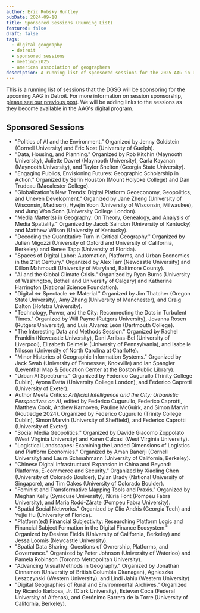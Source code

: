 ```yaml
---
author: Eric Robsky Huntley
pubDate: 2024-09-18
title: Sponsored Sessions (Running List)
featured: false
draft: false
tags:
  - digital geography
  - detroit
  - sponsored sessions
  - meeting-2025
  - american association of geographers
description: A running list of sponsored sessions for the 2025 AAG in Detroit.
---
```


This is a running list of sessions that the DGSG will be sponsoring for the upcoming AAG in Detroit. For more information on session sponsorship, [please see our previous post](https://digitalgeogsg.github.io/posts/2025-see-you-in-detroit/). We will be adding links to the sessions as they become available in the AAG's digital program.

## Sponsored Sessions

+ "Politics of AI and the Environment." Organized by Jenny Goldstein (Cornell University) and Eric Nost (University of Guelph).
+ "Data, Housing, and Planning." Organized by Rob Kitchin (Maynooth University), Juliette Davret (Maynooth University), Carla Kayanan (Maynooth University), and Taylor Shelton (Georgia State University).
+ "Engaging Publics, Envisioning Futures: Geographic Scholarship in Action." Organized by Serin Houston (Mount Holyoke College) and Dan Trudeau (Macalester College).
+ "Globalization's New Trends: Digital Platform Geoeconomy, Geopolitics, and Uneven Development." Organized by Jane Zheng (University of Wisconsin, Madison), Hyejin Yoon (University of Wisconsin, Milwaukee), and Jung Won Sonn (University College London).
+ "Media Matter(s) in Geography: On Theory, Genealogy, and Analysis of Media Spatiality." Organized by Jacob Saindon (University of Kentucky) and Matthew Wilson (University of Kentucky).
+ "Decoding the Quantitative Turn in Critical Geography." Organized by Julien Migozzi (University of Oxford and University of California, Berkeley) and Renee Tapp (University of Florida).
+ "Spaces of Digital Labor: Automation, Platforms, and Urban Economies in the 21st Century." Organized by Alex Tarr (Newcastle University) and Dillon Mahmoudi (University of Maryland, Baltimore County).
+ "AI and the Global Climate Crisis." Organized by Ryan Burns (University of Washington, Bothell and University of Calgary) and Katherine Harrington (National Science Foundation).
+ "Digital ⇔ Spectacle ⇔ Material." Organized by Jim Thatcher (Oregon State University), Amy Zhang (University of Manchester), and Craig Dalton (Hofstra University).
+ "Technology, Power, and the City: Reconnecting the Dots in Turbulent Times." Organized by Will Payne (Rutgers University), Jovanna Rosen (Rutgers University), and Luis Alvarez León (Dartmouth College).
+ "The Interesting Data and Methods Session." Organized by Rachel Franklin (Newcastle University), Dani Arribas-Bel (University of Liverpool), Elizabeth Delmelle (University of Pennsylvania), and Isabelle Nilsson (University of North Carolina at Charlotte).
+ "Minor Histories of Geographic Information Systems." Organized by Jack Swab (University of Tennessee, Knoxville) and Ian Spangler (Leventhal Map & Education Center at the Boston Public Library).
+ "Urban AI Spectrums." Organized by Federico Cugurullo (Trinity College Dublin), Ayona Datta (University College London), and Federico Caprotti (University of Exeter).
+ Author Meets Critics: _Artificial Intelligence and the City: Urbanistic Perspectives on AI_, edited by Federico Cugurullo, Federico Caprotti, Matthew Cook, Andrew Karnoven, Pauline McGuirk, and Simon Marvin (Routledge 2024). Organized by Federico Cugurullo (Trinity College Dublin), Simon Marvin (University of Sheffield), and  Federico Caprotti (University of Exeter).
+ "Social Media Geopolitics." Organized by Davide Giacomo Zoppolato (West Virginia University) and Karen Culcasi (West Virginia University).
+ "Logistical Landscapes: Examining the Landed Dimensions of Logistics and Platform Economies." Organized by Aman Banerji (Cornell University) and Laura Schmahmann (University of California, Berkeley).
+ "Chinese Digital Infrastructural Expansion in China and Beyond: Platforms, E-commerce and Security." Organized by Xiaoling Chen (University of Colorado Boulder), Dylan Brady (National University of Singapore), and Tim Oakes (University of Colorado Boulder).
+ "Feminist and Transformative Mapping Tools and Praxis." Organized by Meghan Kelly (Syracuse University), Núria Font (Pompeu Fabra University), and Maria Rodó-Zárate (Pompeu Fabra University).
+ "Spatial Social Networks." Organized by Clio Andris (Georgia Tech) and Yujie Hu (University of Florida).
+ "Platform(ed) Financial Subjectivity: Researching Platform Logic and Financial Subject Formation in the Digital Finance Ecosystem." Organized by Desiree Fields (University of California, Berkeley) and Jessa Loomis (Newcastle University).
+ "Spatial Data Sharing: Questions of Ownership, Platforms, and Governance." Organized by Peter Johnson (University of Waterloo) and Pamela Robinson (Toronto Metropolitan University).
+ "Advancing Visual Methods in Geography." Organized by Jonathan Cinnamon (University of British Columbia Okanagan), Agnieszka Leszczynski (Western University), and Lindi Jahiu (Western University).
+ "Digital Geographies of Rural and Environmental Archives." Organized by Ricardo Barbosa, Jr. (Clark University), Estevan Coca (Federal University of Alfenas), and Gerónimo Barrera de la Torre (University of California, Berkeley).

